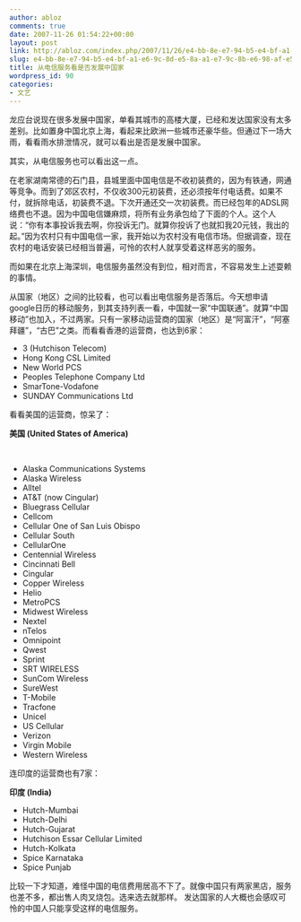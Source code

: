 ```yaml
---
author: abloz
comments: true
date: 2007-11-26 01:54:22+00:00
layout: post
link: http://abloz.com/index.php/2007/11/26/e4-bb-8e-e7-94-b5-e4-bf-a1-e6-9c-8d-e5-8a-a1-e7-9c-8b-e6-98-af-e5-90-a6-e5-8f-91-e5-b1-95-e4-b8-ad-e5-9b-bd-e5-ae-b6/
slug: e4-bb-8e-e7-94-b5-e4-bf-a1-e6-9c-8d-e5-8a-a1-e7-9c-8b-e6-98-af-e5-90-a6-e5-8f-91-e5-b1-95-e4-b8-ad-e5-9b-bd-e5-ae-b6
title: 从电信服务看是否发展中国家
wordpress_id: 90
categories:
- 文艺
---
```


龙应台说现在很多发展中国家，单看其城市的高楼大厦，已经和发达国家没有太多差别。比如置身中国北京上海，看起来比欧洲一些城市还豪华些。但通过下一场大雨，看看雨水排泄情况，就可以看出是否是发展中国家。

其实，从电信服务也可以看出这一点。

在老家湖南常德的石门县，县城里面中国电信是不收初装费的，因为有铁通，网通等竞争。而到了郊区农村，不仅收300元初装费，还必须按年付电话费。如果不付，就拆除电话，初装费不退。下次开通还交一次初装费。而已经包年的ADSL网络费也不退。因为中国电信嫌麻烦，将所有业务承包给了下面的个人。这个人说：“你有本事投诉我去啊，你投诉无门。就算你投诉了也就扣我20元钱，我出的起。”因为农村只有中国电信一家，我开始以为农村没有电信市场。但据调查，现在农村的电话安装已经相当普遍，可怜的农村人就享受着这样恶劣的服务。

而如果在北京上海深圳，电信服务虽然没有到位，相对而言，不容易发生上述耍赖的事情。

从国家（地区）之间的比较看，也可以看出电信服务是否落后。今天想申请google日历的移动服务，到其支持列表一看，中国就一家“中国联通”。就算“中国移动”也加入，不过两家。只有一家移动运营商的国家（地区）是“阿富汗”，“阿塞拜疆”，“古巴”之类。而看看香港的运营商，也达到6家：

  * 3 (Hutchison Telecom)  
  * Hong Kong CSL Limited  
  * New World PCS  
  * Peoples Telephone Company Ltd  
  * SmarTone-Vodafone  
  * SUNDAY Communications Ltd 

看看美国的运营商，惊呆了：

**美国 (United States of America)**

  

  * Alaska Communications Systems  
  * Alaska Wireless  
  * Alltel  
  * AT&T (now Cingular)  
  * Bluegrass Cellular  
  * Cellcom  
  * Cellular One of San Luis Obispo  
  * Cellular South  
  * CellularOne  
  * Centennial Wireless  
  * Cincinnati Bell  
  * Cingular  
  * Copper Wireless  
  * Helio  
  * MetroPCS  
  * Midwest Wireless  
  * Nextel  
  * nTelos  
  * Omnipoint  
  * Qwest  
  * Sprint  
  * SRT WIRELESS  
  * SunCom Wireless  
  * SureWest  
  * T-Mobile  
  * Tracfone  
  * Unicel  
  * US Cellular  
  * Verizon  
  * Virgin Mobile  
  * Western Wireless 

连印度的运营商也有7家：

**印度 (India)**

  * Hutch-Mumbai  
  * Hutch-Delhi  
  * Hutch-Gujarat  
  * Hutchison Essar Cellular Limited  
  * Hutch-Kolkata  
  * Spice Karnataka  
  * Spice Punjab

比较一下才知道，难怪中国的电信费用居高不下了。就像中国只有两家黑店，服务也差不多，都出售人肉叉烧包。选来选去就那样。 发达国家的人大概也会感叹可怜的中国人只能享受这样的电信服务。
